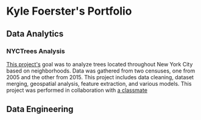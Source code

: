 # Kyle Foerster's Portfolio

## Data Analytics

### NYCTrees Analysis
[This project's](https://github.com/kbfoerster/nyctrees) goal was to analyze trees located throughout New York City based on neighborhoods. Data was gathered from two censuses, one from 2005 and the other from 2015. This project includes data cleaning, dataset merging, geospatial analysis, feature extraction, and various models. This project was performed in collaboration with [a classmate](https://github.com/ElizabethSeidle)

## Data Engineering